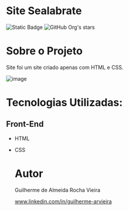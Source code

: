 # Site Sealabrate
![Static Badge](https://img.shields.io/badge/license-MIT-green)
![GitHub Org's stars](https://img.shields.io/github/stars/V131R4?style=social)

# Sobre o Projeto

Site foi um site criado apenas com HTML e CSS.

![image](https://github.com/V131R4/siteSealabrate/assets/104731949/7402a964-a0ba-4c57-b6c0-a8b2539dfc57)


# Tecnologias Utilizadas:
## Front-End
- HTML
- CSS

  # Autor
  Guilherme de Almeida Rocha Vieira

  www.linkedin.com/in/guilherme-arvieira
